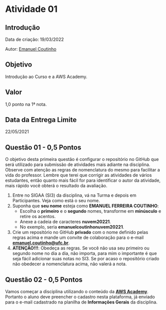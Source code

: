 # Atividade 01

## Introdução

Data de criação: 19/03/2022

Autor: [Emanuel Coutinho](https://github.com/emanuelcoutinho)

## Objetivo
Introdução ao Curso e a AWS Academy.

## Valor
1,0 ponto na 1ª nota.

## Data da Entrega Limite
22/05/2021

## Questão 01 - 0,5 Pontos
O objetivo desta primeira questão é configurar o repositório no GitHub que será utilizado para submissão de atividades mais adiante na disciplina. Observe com atenção as regras de nomenclatura do mesmo para facilitar a vida do professor. Lembre que terei que corrigir as atividades de vários estudantes, então quanto mais fácil for para identificar o autor da atividade, mais rápido você obterá o resultado da avaliação.

1. Entre no SIGAA (SI3) da disciplina, vá na Turma e depois em Participantes. Veja como está o seu nome.
2. Suponha que **seu nome** esteja como **EMANUEL FERREIRA COUTINHO**:
   - Escolha o **primeiro** e o **segundo** nomes, transforme em **minúsculo** e retire os acentos.
   - Anexe a cadeia de caracteres **nuvem20221**.
   - No exemplo, seria **emanuelcoutinhonuvem20221**.
3. Crie um repositório no GitHub **privado** com o nome definido pelas regras acima e mande um convite de colaboração para o e-mail **emanuel.coutinho@ufc.br**.
4. **ATENÇÃO!!!**: Obedeça as regras. Se você não usa seu primeiro ou segundo nome no dia a dia, não importa, para mim o importante é que seja fácil adicionar suas notas no SI3.
Se por acaso o repositório criado não obedecer a nomenclatura acima, não valerá a nota.

## Questão 02 - 0,5 Pontos
Vamos começar a disciplina utilizando o conteúdo da **[AWS Academy](https://www.awsacademy.com/LMS_Login)**. Portanto o aluno deve preencher o cadastro nesta plataforma, já enviado para o e-mail cadastrado na planilha de **Informações Gerais** da disciplina.

<!--
No dia 10/05/2021 fiz a requisição de criação de uma turma virtual na plataforma **AWS Educate**. O pedido ainda está sob revisão, a AWS pede até 7 dias para liberar o acesso. Portanto, até a data final desta atividade você deverá receber um e-mail no endereço cadastrado no SI3 para completar o cadastro. Sua tarefa nesta questão consiste justamente em aceitar o convite e completar o cadastro. Poderei verificar pelo sistema se cada estudante cumpriu essa tarefa.

Caso você não tenha mais acesso ao e-mail cadastrado no SIGAA, por favor entre em contato o mais rápido possível via Slack para assim que a disciplina for aprovada eu possa cadastrar seu novo endereço.

Para ganhar os 0,5 pontos desta questão, o aluno deve completar o cadastro nos dois ambientes.
-->


